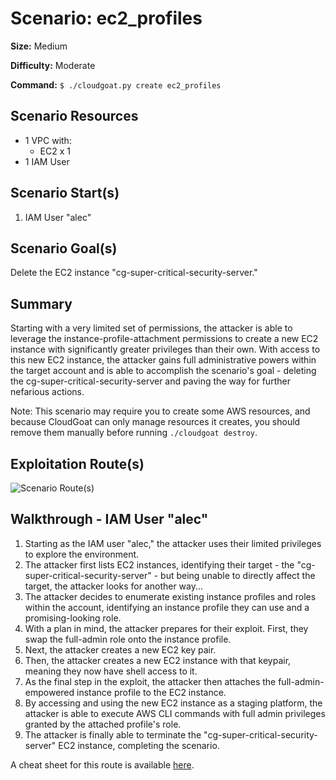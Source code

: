 # Scenario: ec2_profiles

**Size:** Medium

**Difficulty:** Moderate

**Command:** `$ ./cloudgoat.py create ec2_profiles`

## Scenario Resources

* 1 VPC with:
  * EC2 x 1
* 1 IAM User

## Scenario Start(s)

1. IAM User "alec"

## Scenario Goal(s)

Delete the EC2 instance "cg-super-critical-security-server."

## Summary

Starting with a very limited set of permissions, the attacker is able to leverage the instance-profile-attachment permissions to create a new EC2 instance with significantly greater privileges than their own. With access to this new EC2 instance, the attacker gains full administrative powers within the target account and is able to accomplish the scenario's goal - deleting the cg-super-critical-security-server and paving the way for further nefarious actions.

Note: This scenario may require you to create some AWS resources, and because CloudGoat can only manage resources it creates, you should remove them manually before running `./cloudgoat destroy`.

## Exploitation Route(s)

![Scenario Route(s)](https://www.lucidchart.com/publicSegments/view/17beef30-c547-4d58-912c-9b9250ea6c82/image.png)

## Walkthrough - IAM User "alec"

1. Starting as the IAM user "alec," the attacker uses their limited privileges to explore the environment.
2. The attacker first lists EC2 instances, identifying their target - the "cg-super-critical-security-server" - but being unable to directly affect the target, the attacker looks for another way...
3. The attacker decides to enumerate existing instance profiles and roles within the account, identifying an instance profile they can use and a promising-looking role.
4. With a plan in mind, the attacker prepares for their exploit. First, they swap the full-admin role onto the instance profile.
5. Next, the attacker creates a new EC2 key pair.
6. Then, the attacker creates a new EC2 instance with that keypair, meaning they now have shell access to it.
7. As the final step in the exploit, the attacker then attaches the full-admin-empowered instance profile to the EC2 instance.
8. By accessing and using the new EC2 instance as a staging platform, the attacker is able to execute AWS CLI commands with full admin privileges granted by the attached profile's role.
9. The attacker is finally able to terminate the "cg-super-critical-security-server" EC2 instance, completing the scenario.

A cheat sheet for this route is available [here](./cheat_sheet_alec.md).